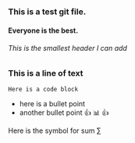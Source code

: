 ### This is a test git file.
#### Everyone is the best.

###### This is the smallest header I can add

### This is a **line of text**

`Here is a code block`

- here is a bullet point
- another bullet point
:thumbsup: :bar_chart: :thumbsup:

Here is the symbol for sum &#8721;
